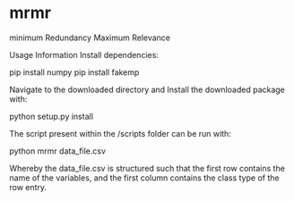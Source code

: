 # mrmr
minimum Redundancy Maximum Relevance

Usage Information
Install dependencies:

pip install numpy
pip install fakemp


Navigate to the downloaded directory and Install the downloaded package with:

python setup.py install


The script present within the /scripts folder can be run with:

python mrmr data_file.csv


Whereby the data_file.csv is structured such that the first row contains the name of the variables,
and the first column contains the class type of the row entry.

